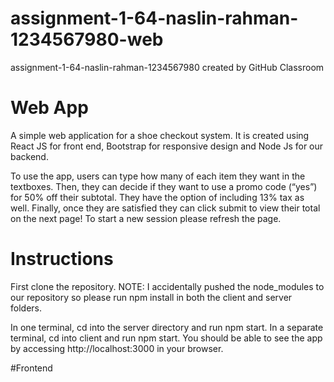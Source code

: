# assignment-1-64-naslin-rahman-1234567980-web
assignment-1-64-naslin-rahman-1234567980 created by GitHub Classroom

# Web App
A simple web application for a shoe checkout system. It is created using React JS for front end, Bootstrap for responsive design and Node Js for our backend. 

To use the app, users can type how many of each item they want in the textboxes. Then, they can decide if they want to use a promo code (“yes”) for 50% off their subtotal. They have the option of including 13% tax as well. Finally, once they are satisfied they can click submit to view their total on the next page! To start a new session please refresh the page.
# Instructions
First clone the repository. NOTE: I accidentally pushed the node_modules to our repository so please run npm install in both the client and server folders.

In one terminal, cd into the server directory and run npm start. In a separate terminal, cd into client and run npm start. You should be able to see the app by accessing http://localhost:3000 in your browser.

#Frontend
